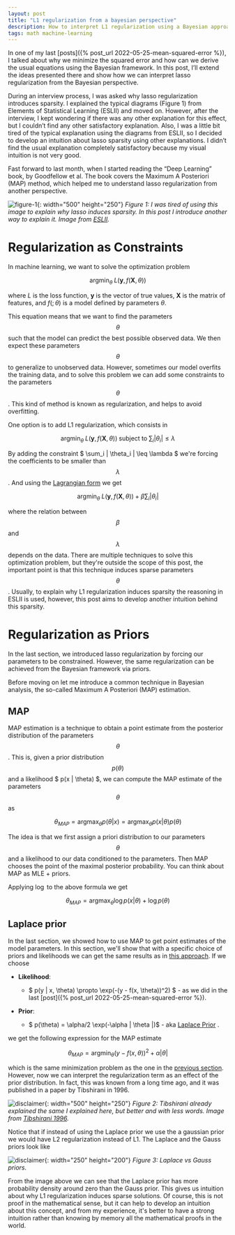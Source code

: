 ```yaml
---
layout: post
title: "L1 regularization from a bayesian perspective"
description: How to interpret L1 regularization using a Bayesian approach.
tags: math machine-learning
---
```


In one of my last [posts]({% post_url 2022-05-25-mean-squared-error %}), I talked about why we minimize the squared error and how can we derive the usual equations using the Bayesian framework. In this post, I’ll extend the ideas presented there and show how we can interpret lasso regularization from the Bayesian perspective.

During an interview process, I was asked why lasso regularization introduces sparsity. I explained the typical diagrams (Figure 1) from Elements of Statistical Learning (ESLII) and moved on. However, after the interview, I kept wondering if there was any other explanation for this effect, but I couldn’t find any other satisfactory explanation. Also, I was a little bit tired of the typical explanation using the diagrams from ESLII, so I decided to develop an intuition about lasso sparsity using other explanations. I didn’t find the usual explanation completely satisfactory because my visual intuition is not very good.

Fast forward to last month, when I started reading the “Deep Learning” book, by Goodfellow et al. The book covers the Maximum A Posteriori (MAP) method, which helped me to understand lasso regularization from another perspective.

![figure-1](/docs/bayes-lasso/drake-meme.jpg){: width="500" height="250"}
_Figure 1: I was tired of using this image to explain why lasso induces sparsity. In this post I introduce another way to explain it. Image from [ESLII](https://hastie.su.domains/Papers/ESLII.pdf)._


# Regularization as Constraints

In machine learning, we want to solve the optimization problem

$$
\text{argmin}_\theta \; L(\mathbf{y}, f(\mathbf{X}, \theta))
$$

where $L$ is the loss function, $\mathbf{y}$ is the vector of true values, $\mathbf{X}$ is the matrix of features, and $f(;\theta)$ is a model defined by parameters $\theta$. 


This equation means that we want to find the parameters $$\theta$$ such that the model can predict the best possible observed data. We then expect these parameters $$ \theta $$ to generalize to unobserved data. However, sometimes our model overfits the training data, and to solve this problem we can add some constraints to the parameters $$ \theta $$. This kind of method is known as regularization, and helps to avoid overfitting.

One option is to add L1 regularization, which consists in

$$
\text{argmin}_\theta \; L(\mathbf{y}, f(\mathbf{X}, \theta)) \; \text{subject to} \; \sum_i |\theta_i| \leq \lambda
$$

By adding the constraint $ \sum_i  \| \theta_i \|  \leq \lambda $ we're forcing the coefficients to be smaller than $$ \lambda $$. And using the [Lagrangian form](https://en.wikipedia.org/wiki/Lagrange_multiplier) we get

$$
\text{argmin}_\theta \; L(\mathbf{y}, f(\mathbf{X}, \theta)) + \beta \sum_i |\theta_i| 
$$

where the relation between $$ \beta $$ and $$ \lambda $$ depends on the data. There are multiple techniques to solve this optimization problem, but they're outside the scope of this post, the important point is that this technique induces sparse parameters $$\theta$$. Usually, to explain why L1 regularization induces sparsity the reasoning in ESLII is used, however, this post aims to develop another intuition behind this sparsity.

# Regularization as Priors

In the last section, we introduced lasso regularization by forcing our parameters to be constrained. However, the same regularization can be achieved from the Bayesian framework via priors.

Before moving on let me introduce a common technique in Bayesian analysis, the so-called Maximum A Posteriori (MAP) estimation.

## MAP

MAP estimation is a technique to obtain a point estimate from the posterior distribution of the parameters $$\theta$$. This is, given a prior distribution $$p(\theta)$$ and a likelihood $ p(x \| \theta) $, we can compute the MAP estimate of the parameters $$\theta$$ as


$$
\theta_{MAP} = \text{argmax}_\theta p(\theta | x) = \text{argmax}_\theta p(x | \theta) p(\theta)
$$

The idea is that we first assign a priori distribution to our parameters $$\theta$$ and a likelihood to our data conditioned to the parameters. Then MAP chooses the point of the maximal posterior probability. You can think about MAP as MLE + priors.

Applying $\log$ to the above formula we get

$$
\theta_{MAP} = \text{argmax}_\theta  \log p(x | \theta) + \log p(\theta) 
$$

## Laplace prior

In the last section, we showed how to use MAP to get point estimates of the model parameters. In this section, we'll show that with a specific choice of priors and likelihoods we can get the same results as in [this approach](#regularization-as-constraints). If we choose

- **Likelihood**: 
  - $ p(y \| x, \theta) \propto \exp(-(y - f(x, \theta))^2) $ - as we did in the last [post]({% post_url 2022-05-25-mean-squared-error %}).
  
- **Prior**: 
  - $ p(\theta) = \alpha/2 \exp(-\alpha \| \theta \|)$ - aka [Laplace Prior](https://en.wikipedia.org/wiki/Laplace_distribution) .

we get the following expression for the MAP estimate

$$
\theta_{MAP} = \text{argmin}_\theta (y - f(x, \theta))^2 + \alpha |\theta| 
$$

which is the same minimization problem as the one in the [previous section]((#regularization-as-constraints)). However, now we can interpret the regularization term as an effect of the prior distribution. In fact, this was known from a long time ago, and it was published in a paper by Tibshirani in 1996.

![disclaimer](/docs/bayes-lasso/lasso-tibshirani-1996.png){: width="500" height="250"}
_Figure 2: Tibshirani already explained the same I explained here, but better and with less words. Image from [Tibshirani 1996](http://homepages.math.uic.edu/~lreyzin/papers/lasso.pdf)._

Notice that if instead of using the Laplace prior we use the a gaussian prior we would have L2 regularization instead of L1. The Laplace and the Gauss priors look like

![disclaimer](/docs/bayes-lasso/laplace-vs-gauss.svg){: width="250" height="200"}
_Figure 3: Laplace vs Gauss priors._

From the image above we can see that the Laplace prior has more probability density around zero than the Gauss prior. This gives us intuition about why L1 regularization induces sparse solutions. Of course, this is not proof in the mathematical sense, but it can help to develop an intuition about this concept, and from my experience, it's better to have a strong intuition rather than knowing by memory all the mathematical proofs in the world.
